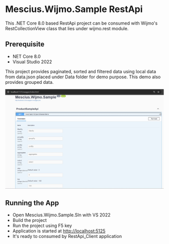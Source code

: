 # Mescius.Wijmo.Sample RestApi 
This .NET Core 8.0 based RestApi project can be consumed with Wijmo's RestCollectionView class that lies under wijmo.rest module.

## Prerequisite 

* NET Core 8.0
* Visual Studio 2022

This project provides paginated, sorted and filtered data using local data from data.json placed under Data folder for demo purpose. This demo also provides grouped data.

![REST API](./screenshot.jpg)

## Running the App

* Open Mescius.Wijmo.Sample.Sln with VS 2022
* Build the project
* Run the project using F5 key 
* Application is started at [http://localhost:5125](http://localhost:5125)
* It's ready to consumed by RestApi_Client application 
